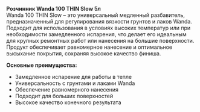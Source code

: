 **Розчинник Wanda 100 THIN Slow 5л**  
Wanda 100 THIN Slow – это универсальный медленный разбавитель, предназначенный для регулирования вязкости грунтов и лаков Wanda. Подходит для использования в условиях высоких температур или при необходимости замедленного испарения, что делает его идеальным для крупных ремонтных работ или нанесения на большие поверхности. Продукт обеспечивает равномерное нанесение и оптимальное высыхание покрытия, сохраняя высокое качество финиша.

**Основные преимущества:**
- Замедленное испарение для работы в тепле
- Универсальность с грунтами и лаками Wanda
- Обеспечение равномерного нанесения
- Подходит для больших поверхностей
- Высокое качество конечного результата


